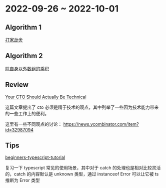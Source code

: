 # 2022-09-26 ~ 2022-10-01

## Algorithm 1

[打家劫舍](https://github.com/JunwuHuang/leetcode-daily/blob/master/house-robber/%E6%89%93%E5%AE%B6%E5%8A%AB%E8%88%8D.md)

## Algorithm 2

[除自身以外数组的乘积](https://github.com/JunwuHuang/leetcode-daily/blob/master/product-of-array-except-self/%E9%99%A4%E8%87%AA%E8%BA%AB%E4%BB%A5%E5%A4%96%E6%95%B0%E7%BB%84%E7%9A%84%E4%B9%98%E7%A7%AF.md)

## Review

[Your CTO Should Actually Be Technical](https://blog.southparkcommons.com/your-cto-should-actually-be-technical/)

这篇文章提出了 cto 必须是精于技术的观点，其中列举了一些因为技术能力带来的一些工作上的便利。

这里有一些不同观点的讨论：
https://news.ycombinator.com/item?id=32987094

## Tips

[beginners-typescript-tutorial](https://github.com/total-typescript/beginners-typescript-tutorial)

复习一下 typescript 常见的使用场景，其中对于 catch 的处理也是相对比较灵活的，catch 的内容默认是 unknown 类型，通过 instanceof Error 可以让它被 ts 推断为 Error 类型
